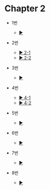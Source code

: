 # Chapter 2

- 1번
  - [▶️](practice2-1.html)
  
- 2번
  - [▶️ 2-1](practice2-2-1.html)
  - [▶️ 2-2](practice2-2-2.html)
 
- 3번
  - [▶️](practice2-3.html)

- 4번
  - [▶️ 4-1](practice2-4-1.html)
  - [▶️ 4-2](practice2-4-2.html)

- 5번
  - [▶️](practice2-5.html)

- 6번
  - [▶️](practice2-6.html)
- 7번
  - [▶️](practice2-7.html)
  
- 8번
  - [▶️](practice2-8.html)
